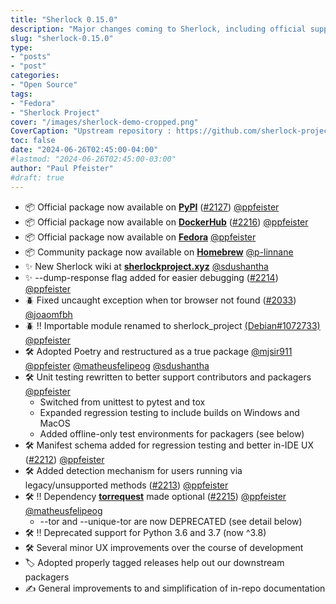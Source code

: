```yaml
---
title: "Sherlock 0.15.0"
description: "Major changes coming to Sherlock, including official support for Fedora"
slug: "sherlock-0.15.0"
type:
- "posts"
- "post"
categories:
- "Open Source"
tags: 
- "Fedora"
- "Sherlock Project"
cover: "/images/sherlock-demo-cropped.png"
CoverCaption: "Upstream repository : https://github.com/sherlock-project/sherlock"
toc: false
date: "2024-06-26T02:45:00-04:00"
#lastmod: "2024-06-26T02:45:00-03:00"
author: "Paul Pfeister"
#draft: true
---
```




- 📦 Official package now available on [__PyPI__][ext-pypi] ([#2127]) [@ppfeister]
- 📦 Official package now available on [__DockerHub__][ext-dockerhub] ([#2216]) [@ppfeister]
- 📦 Official package now available on [__Fedora__][ext-fedora] [@ppfeister]
- 📦 Community package now available on [__Homebrew__][ext-homebrew] [@p-linnane]
- ✨ New Sherlock wiki at [__sherlockproject.xyz__][ext-wiki] [@sdushantha] 
- ✨ \-\-dump\-response flag added for easier debugging ([#2214]) [@ppfeister]
- 🪲 Fixed uncaught exception when tor browser not found ([#2033]) [@joaomfbh]
- 🪲 ‼️ Importable module renamed to sherlock_project [(Debian#1072733)][ext-deb1072733] [@ppfeister]
- 🛠️ Adopted Poetry and restructured as a true package [@mjsir911] [@ppfeister] [@matheusfelipeog] [@sdushantha]
- 🛠️ Unit testing rewritten to better support contributors and packagers [@ppfeister]
  - Switched from unittest to pytest and tox
  - Expanded regression testing to include builds on Windows and MacOS
  - Added offline-only test environments for packagers (see below)
- 🛠️ Manifest schema added for regression testing and better in-IDE UX ([#2212]) [@ppfeister]
- 🛠️ Added detection mechanism for users running via legacy/unsupported methods ([#2213]) [@ppfeister]
- 🛠️ ‼️ Dependency [__torrequest__][ext-torrequest] made optional ([#2215]) [@ppfeister] [@matheusfelipeog] 
  - \-\-tor and \-\-unique\-tor are now DEPRECATED (see detail below)
- 🛠️ ‼️ Deprecated support for Python 3.6 and 3.7 (now ^3.8)
- 🛠️ Several minor UX improvements over the course of development
- 🏷️ Adopted properly tagged releases help out our downstream packagers
- ✍️ General improvements to and simplification of in-repo documentation

[@ppfeister]: https://github.com/ppfeister
[@p-linnane]: https://github.com/p-linnane
[@sdushantha]: https://github.com/sdushantha
[@joaomfbh]: https://github.com/joaomfbh
[@matheusfelipeog]: https://github.com/matheusfelipeog
[@mjsir911]: https://github.com/mjsir911

[#2127]: https://github.com/sherlock-project/sherlock/issues/2127
[#2216]: https://github.com/sherlock-project/sherlock/issues/2216
[#2214]: https://github.com/sherlock-project/sherlock/issues/2214
[#2033]: https://github.com/sherlock-project/sherlock/issues/2033
[#2212]: https://github.com/sherlock-project/sherlock/issues/2212
[#2213]: https://github.com/sherlock-project/sherlock/issues/2213
[#2215]: https://github.com/sherlock-project/sherlock/issues/2215

[release-diff]: https://github.com/sherlock-project/sherlock/compare/v0.14.4...v0.15.0

[ext-pypi]: https://pypi.org/project/sherlock-project/
[ext-dockerhub]: https://hub.docker.com/r/sherlock/sherlock
[ext-fedora]: https://src.fedoraproject.org/rpms/sherlock-project/
[ext-homebrew]: https://formulae.brew.sh/formula/sherlock

[ext-wiki]: https://sherlockproject.xyz
[ext-wiki-install]: https://sherlockproject.xyz/installation

[ext-rpm-spec]: https://src.fedoraproject.org/rpms/sherlock-project/blob/rawhide/f/sherlock-project.spec

[ext-torrequest]: https://pypi.org/project/torrequest/

[ext-deb1072733]: https://bugs.debian.org/cgi-bin/bugreport.cgi?bug=1072733
